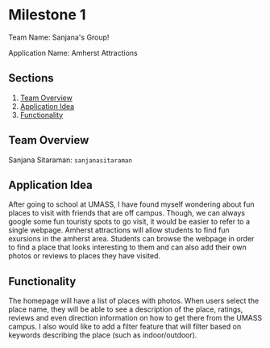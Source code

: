 # **Milestone 1**
Team Name: Sanjana's Group!

Application Name: Amherst Attractions

## Sections
1. [Team Overview](#team-overview)
2. [Application Idea](#application-idea)
3. [Functionality](#functionality)

## Team Overview
Sanjana Sitaraman: `sanjanasitaraman`

## Application Idea
After going to school at UMASS, I have found myself wondering about fun places to visit with friends that are off campus. Though, we can always google some fun touristy spots to go visit, it would be easier to refer to a single webpage. Amherst attractions will allow students to find fun exursions in the amherst area. Students can browse the webpage in order to find a place that looks interesting to them and can also add their own photos or reviews to places they have visited. 


## Functionality
The homepage will have a list of places with photos. When users select the place name, they will be able to see a description of the place, ratings, reviews and even direction information on how to get there from the UMASS campus. I also would like to add a filter feature that will filter based on keywords describing the place (such as indoor/outdoor).






